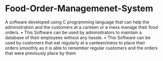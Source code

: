 # Food-Order-Managemenet-System


A software developed using C programming language that can help the administration and the customers at a canteen or a 
mess manage their food orders.
• This Software can be used by administrators to maintain a database of their 
employees without any hassle.
• This Software can be used by customers that eat regularly at a canteen/mess to 
place their orders smoothly as it is able to remember regular customers and the 
orders that were previously place by them
